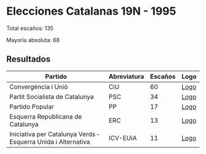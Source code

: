 # Elecciones Catalanas 19N - 1995

Total escaños: 135

Mayoría absoluta: 68

## Resultados

| Partido | Abreviatura | Escaños | Logo |
| - | - | - | - |
| Convergència i Unió | CiU | 60 | [Logo](https://github.com/playzzz/Pactos/blob/master/Logos/CIU.jpg?raw=true)
| Partit Socialista de Catalunya | PSC | 34 | [Logo](https://github.com/playzzz/Pactos/blob/master/Logos/PSC.jpg?raw=true)
| Partido Popular | PP | 17 | [Logo](https://github.com/playzzz/Pactos/blob/master/Logos/PP.jpg?raw=true)
| Esquerra Republicana de Catalunya | ERC | 13 | [Logo](https://github.com/playzzz/Pactos/blob/master/Logos/ERC.jpg?raw=true)
| Iniciativa per Catalunya Verds ‑ Esquerra Unida i Alternativa | ICV-EUiA | 11 | [Logo](https://github.com/playzzz/Pactos/blob/master/Logos/ICV.jpg?raw=true)
